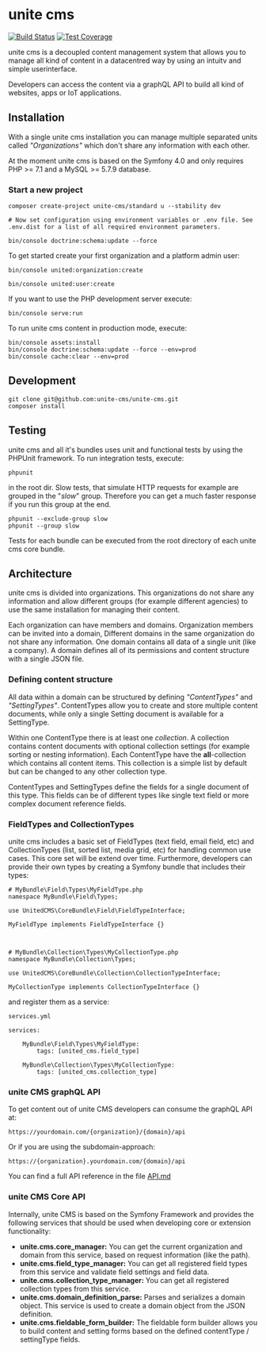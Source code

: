 unite cms
=========

[![Build Status](https://travis-ci.org/unite-cms/unite-cms.svg?branch=master)](https://travis-ci.org/unite-cms/unite-cms)
[![Test Coverage](https://api.codeclimate.com/v1/badges/59a0dce5677500c486a5/test_coverage)](https://codeclimate.com/github/unite-cms/unite-cms/test_coverage)

unite cms is a decoupled content management system that allows you to manage all kind of content in a datacentred way by using an intuitv and simple userinterface.

Developers can access the content via a graphQL API to build all kind of websites, apps or IoT applications.   


## Installation

With a single unite cms installation you can manage multiple separated units called *"Organizations"* which don't share any information with each other. 

At the moment unite cms is based on the Symfony 4.0 and only requires PHP >= 7.1 and a MySQL >= 5.7.9 database.

### Start a new project 

    composer create-project unite-cms/standard u --stability dev

    # Now set configuration using environment variables or .env file. See .env.dist for a list of all required environment parameters. 
    
    bin/console doctrine:schema:update --force

To get started create your first organization and a platform admin user:

    bin/console united:organization:create
    
    bin/console united:user:create 
    
If you want to use the PHP development server execute: 

    bin/console serve:run

To run unite cms content in production mode, execute:

    bin/console assets:install
    bin/console doctrine:schema:update --force --env=prod
    bin/console cache:clear --env=prod    

## Development

    git clone git@github.com:unite-cms/unite-cms.git
    composer install

## Testing

unite cms and all it's bundles uses unit and functional tests by using the PHPUnit framework. To run integration tests, 
execute: 

    phpunit
    
in the root dir. Slow tests, that simulate HTTP requests for example are grouped in the "*slow*" group. Therefore you 
can get a much faster response if you run this group at the end.

    phpunit --exclude-group slow
    phpunit --group slow 

Tests for each bundle can be executed from the root directory of each unite cms core bundle.

## Architecture

unite cms is divided into organizations. This organizations do not share any information and 
allow different groups (for example different agencies) to use the same installation for managing their content.

Each organization can have members and domains. Organization members can be invited into a domain, Different domains in 
the same organization do not share any information. One domain contains all data of a single unit (like a company). A 
domain defines all of its permissions and content structure with a single JSON file.

### Defining content structure

All data within a domain can be structured by defining *"ContentTypes"* and *"SettingTypes"*. ContentTypes allow you to 
create and store multiple content documents, while only a single Setting document is available for a SettingType.

Within one ContentType there is at least one *collection*. A collection contains content documents with optional 
collection settings (for example sorting or nesting information). Each ContentType have the **all**-collection which 
contains all content items. This collection is a simple list by default but can be changed to any other collection 
type.

ContentTypes and SettingTypes define the fields for a single document of this type. This fields can be of different 
types like single text field or more complex document reference fields.

### FieldTypes and CollectionTypes

unite cms includes a basic set of FieldTypes (text field, email field, etc) and CollectionTypes (list, sorted list, 
media grid, etc) for handling common use cases. This core set will be extend over time. Furthermore, developers can 
provide their own types by creating a Symfony bundle that includes their types: 

    # MyBundle\Field\Types\MyFieldType.php 
    namespace MyBundle\Field\Types;
    
    use UnitedCMS\CoreBundle\Field\FieldTypeInterface;
    
    MyFieldType implements FieldTypeInterface {}
    
    
    
    # MyBundle\Collection\Types\MyCollectionType.php
    namespace MyBundle\Collection\Types;
    
    use UnitedCMS\CoreBundle\Collection\CollectionTypeInterface;
    
    MyCollectionType implements CollectionTypeInterface {}

and register them as a service: 

    services.yml
    
    services: 
    
        MyBundle\Field\Types\MyFieldType:
            tags: [united_cms.field_type]    
            
        MyBundle\Collection\Types\MyCollectionType: 
            tags: [united_cms.collection_type]


### unite CMS graphQL API
To get content out of unite CMS developers can consume the graphQL API at: 

    https://yourdomain.com/{organization}/{domain}/api

Or if you are using the subdomain-approach: 

    https://{organization}.yourdomain.com/{domain}/api

You can find a full API reference in the file [API.md](API.md)   

### unite CMS Core API

Internally, unite CMS is based on the Symfony Framework and provides the following services that should be used when 
developing core or extension functionality: 

* **unite.cms.core_manager:** You can get the current organization and domain from this service, based on request 
information (like the path).
* **unite.cms.field_type_manager:** You can get all registered field types from this service and validate field 
settings and field data.
* **unite.cms.collection_type_manager:** You can get all registered collection types from this service.
* **unite.cms.domain_definition_parse:** Parses and serializes a domain object. This service is used to create a 
domain object from the JSON definition.
* **unite.cms.fieldable_form_builder:** The fieldable form builder allows you to build content and setting forms based 
on the defined contentType / settingType fields.  
  